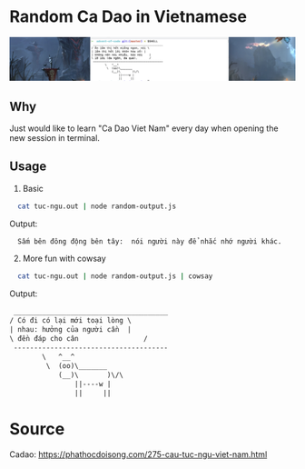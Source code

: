 
# Random Ca Dao in Vietnamese
<img src="https://github.com/tomzaku/tuc-ngu-vietnam/blob/master/demo.png?raw=true">

## Why

Just would like to learn "Ca Dao Viet Nam" every day when opening the new session in terminal.

## Usage
1. Basic

```sh
  cat tuc-ngu.out | node random-output.js
```

Output:

```
  Sấm bên đông động bên tây:  nói người này để nhắc nhớ người khác.
```


2. More fun with cowsay

```sh
  cat tuc-ngu.out | node random-output.js | cowsay
```

Output:

```
 ______________________________________
/ Có đi có lại mới toại lòng \
| nhau: hưởng của người cần  |
\ đền đáp cho cân                /
 --------------------------------------
        \   ^__^
         \  (oo)\_______
            (__)\       )\/\
                ||----w |
                ||     ||
```

# Source
Cadao: https://phathocdoisong.com/275-cau-tuc-ngu-viet-nam.html

